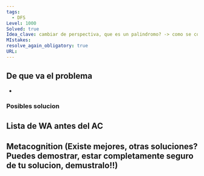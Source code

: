 ```yaml
---
tags:
  - DFS 
Level: 1000
Solved: true 
Idea_clave: cambiar de perspectiva, que es un palindromo? -> como se construye o destruye
MIstakes: 
resolve_again_obligatory: true
URL: 
---
```


## De que va el problema

- 

### Posibles solucion


## Lista de WA antes del AC

## Metacognition (Existe mejores, otras soluciones? Puedes demostrar, estar completamente seguro de tu solucion, demustralo!!)

